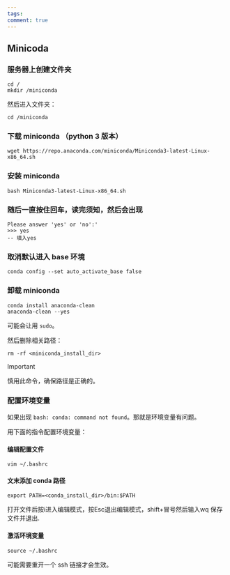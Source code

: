 ```yaml
---
tags: 
comment: true
---
```

## Minicoda
### 服务器上创建文件夹

```
cd /
mkdir /miniconda
```

然后进入文件夹：

```
cd /miniconda
```

### 下载 miniconda （python 3 版本）

```
wget https://repo.anaconda.com/miniconda/Miniconda3-latest-Linux-x86_64.sh
```

### 安装 miniconda

```
bash Miniconda3-latest-Linux-x86_64.sh
```

### 随后一直按住回车，读完须知，然后会出现

```shell
Please answer 'yes' or 'no':'
>>> yes
-- 填入yes
```

### 取消默认进入 base 环境

```
conda config --set auto_activate_base false
```

### 卸载 miniconda

```
conda install anaconda-clean 
anaconda-clean --yes
```

可能会让用 `sudo`。

然后删除相关路径：

```
rm -rf <miniconda_install_dir>
```

> [!important]
> 慎用此命令，确保路径是正确的。

### 配置环境变量

如果出现 `bash: conda: command not found`。那就是环境变量有问题。

用下面的指令配置环境变量：

#### 编辑配置文件

```
vim ~/.bashrc
```

#### 文末添加 conda 路径

```
export PATH=<conda_install_dir>/bin:$PATH
```

打开文件后按i进入编辑模式，按Esc退出编辑模式，shift+冒号然后输入wq 保存文件并退出.

#### 激活环境变量

```
source ~/.bashrc
```

可能需要重开一个 ssh 链接才会生效。

